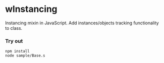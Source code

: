 # wInstancing

Instancing mixin in JavaScript. Add instances/objects tracking functionality to class.

### Try out
```
npm install
node sample/Base.s
```



